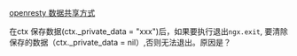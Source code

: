 
[openresty 数据共享方式](https://www.cnblogs.com/liekkas01/p/12748757.html)  

在ctx 保存数据(ctx._private_data = "xxx")后，如果要执行退出`ngx.exit`, 要清除保存的数据（ctx._private_data = nil）,否则无法退出。原因是？  
